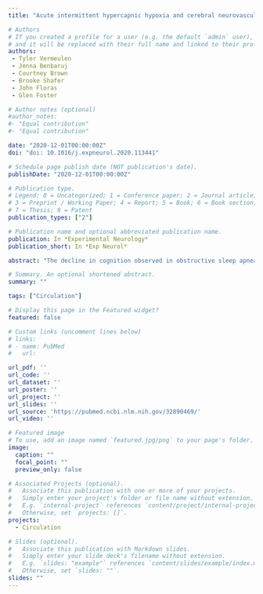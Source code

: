 ```yaml
---
title: "Acute intermittent hypercapnic hypoxia and cerebral neurovascular coupling in males and females."

# Authors
# If you created a profile for a user (e.g. the default `admin` user), write the username (folder name) here 
# and it will be replaced with their full name and linked to their profile.
authors:
 - Tyler Vermeulen
 - Jenna Benbaruj
 - Courtney Brown
 - Brooke Shafer
 - John Floras
 - Glen Foster

# Author notes (optional)
#author_notes:
#- "Equal contribution"
#- "Equal contribution"

date: "2020-12-01T00:00:00Z"
doi: "doi: 10.1016/j.expneurol.2020.113441"

# Schedule page publish date (NOT publication's date).
publishDate: "2020-12-01T00:00:00Z"

# Publication type.
# Legend: 0 = Uncategorized; 1 = Conference paper; 2 = Journal article;
# 3 = Preprint / Working Paper; 4 = Report; 5 = Book; 6 = Book section;
# 7 = Thesis; 8 = Patent
publication_types: ["2"]

# Publication name and optional abbreviated publication name.
publication: In *Experimental Neurology*
publication_short: In *Exp Neurol*

abstract: "The decline in cognition observed in obstructive sleep apnea is linked to intermittent hypercapnic hypoxia (IHH), which is known to impair cerebrovascular reactivity. Whether acute IHH impairs the matching of cerebral blood flow to metabolism (i.e., neurovascular coupling, NVC) is unknown. We hypothesized that acute IHH would reduce cerebral NVC. Healthy participants (N = 17, 8 females, 9 males; age: 22 ± 3 years) had cerebral NVC measured at baseline and following 40-min of IHH at 1-min cycles with 40-s of hypercapnic hypoxia (target PETO2 = 50 mmHg, PETCO2 = +4 mmHg above baseline) and 20-s of normoxia. Cerebral NVC was quantified as the absolute and relative posterior cerebral artery blood velocity (PCAV; transcranial Doppler) and conductance (PCACVC; PCAV/mean arterial pressure [MAP]) response to a visual stimulus paradigm. Following IHH, resting PCAV was unchanged, MAP increased (+4 ± 6 mmHg, P < 0.01) and PCACVC was reduced (-0.05 ± 0.04 cm/s/mmHg, P < 0.01). The peak PCAV response to visual stimuli was unchanged following IHH, but the absolute and relative peak PCACVC response was increased (+0.011 ± 0.019 cm/s/mmHg, P < 0.05 and +4.8 ± 6.1%, P < 0.01, respectively) suggesting an increased cerebral vasodilatory response. No change occurred in the plateau cerebral NVC response following IHH. Changes in resting MAP induced by IHH did not correlate with changes in relative peak PCACVC (r2 = 0.095, P = 0.23). Cerebral NVC did not differ between sexes across all time points and was unchanged following a time-matched air-breathing control. In summary, acute IHH increases peak but not plateau cerebral NVC potentially through IHH mediated neuroplasticity."

# Summary. An optional shortened abstract.
summary: ""

tags: ["Circulation"]

# Display this page in the Featured widget?
featured: false

# Custom links (uncomment lines below)
# links:
# - name: PubMed
#   url: 

url_pdf: ''
url_code: ''
url_dataset: ''
url_poster: ''
url_project: ''
url_slides: ''
url_source: 'https://pubmed.ncbi.nlm.nih.gov/32890469/'
url_video: ''

# Featured image
# To use, add an image named `featured.jpg/png` to your page's folder. 
image:
  caption: ""
  focal_point: ""
  preview_only: false

# Associated Projects (optional).
#   Associate this publication with one or more of your projects.
#   Simply enter your project's folder or file name without extension.
#   E.g. `internal-project` references `content/project/internal-project/index.md`.
#   Otherwise, set `projects: []`.
projects:
  - Circulation

# Slides (optional).
#   Associate this publication with Markdown slides.
#   Simply enter your slide deck's filename without extension.
#   E.g. `slides: "example"` references `content/slides/example/index.md`.
#   Otherwise, set `slides: ""`.
slides: ""
---
```

